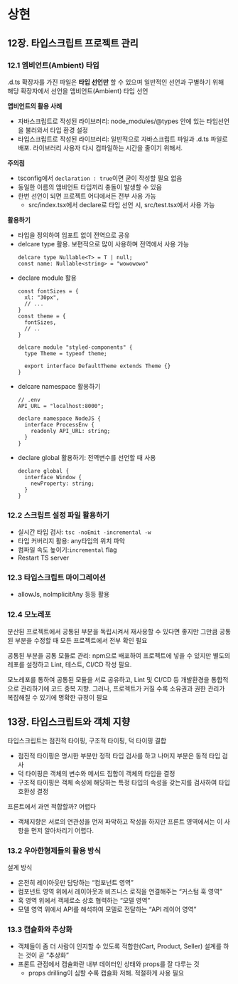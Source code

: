 # 상현

## 12장. 타입스크립트 프로젝트 관리

### 12.1 엠비언트(Ambient) 타입

.d.ts 확장자를 가진 파일은 **타입 선언만** 할 수 있으며 일반적인 선언과 구별하기 위해 해당 확장자에서 선언을 앰비언트(Ambient) 타입 선언

**앱비언트의 활용 사례**

- 자바스크립트로 작성된 라이브러리: node_modules/@types 안에 있는 타입선언을 불러와서 타입 환경 설정
- 타입스크립트로 작성된 라이브러리: 일반적으로 자바스크립트 파일과 .d.ts 파일로 배포. 라이브러리 사용자 다시 컴파일하는 시간을 줄이기 위해서.

**주의점**

- tsconfig에서 `declaration : true`이면 굳이 작성할 필요 없음
- 동일한 이름의 앰비언트 타입끼리 충돌이 발생할 수 있음
- 한번 선언이 되면 프로젝트 어디에서든 전부 사용 가능
  - src/index.tsx에서 declare로 타입 선언 시, src/test.tsx에서 사용 가능

**활용하기**

- 타입을 정의하여 임포트 없이 전역으로 공유
- delcare type 활용. 보편적으로 많이 사용하며 전역에서 사용 가능
  ```tsx
  delcare type Nullable<T> = T | null;
  const name: Nullable<string> = "wowowowo"
  ```
- declare module 활용
  ```tsx
  const fontSizes = {
  	xl: "30px",
  	// ...
  }
  const theme = {
  	fontSizes,
  	// ..
  }

  delcare module "styled-components" {
  	type Theme = typeof theme;

  	export interface DefaultTheme extends Theme {}
  }
  ```
- delcare namespace 활용하기
  ```tsx
  // .env
  API_URL = "localhost:8000";

  declare namespace NodeJS {
    interface ProcessEnv {
      readonly API_URL: string;
    }
  }
  ```
- declare global 활용하기: 전역변수를 선언할 때 사용
  ```tsx
  declare global {
    interface Window {
      newProperty: string;
    }
  }
  ```

### 12.2 스크립트 설정 파일 활용하기

- 실시간 타입 검사: `tsc -noEmit -incremental -w`
- 타입 커버리지 활용: any타입의 위치 파악
- 컴파일 속도 높이기:`incremental` flag
- Restart TS server

### 12.3 타입스크립트 마이그레이션

- allowJs, noImplicitAny 등등 활용

### 12.4 모노레포

분산된 프로젝트에서 공통된 부분을 독립시켜서 재사용할 수 있다면 좋지만 그만큼 공통된 부분을 수정할 때 모든 프로젝트에서 전부 확인 필요

공통된 부분을 공통 모듈로 관리: npm으로 배포하여 프로젝트에 넣을 수 있지만 별도의 레포를 설정하고 Lint, 테스트, CI/CD 작성 필요.

모노레포를 통하여 공통된 모듈을 서로 공유하고, Lint 및 CI/CD 등 개발환경을 통합적으로 관리하기에 코드 중복 지향. 그러나, 프로젝트가 커질 수록 소유권과 권한 관리가 복잡해질 수 있기에 명확한 규정이 필요

## 13장. 타입스크립트와 객체 지향

타입스크립트는 점진적 타이핑, 구조적 타이핑, 덕 타이핑 결합

- 점진적 타이핑은 명시한 부분만 정적 타입 검사를 하고 나머지 부분은 동적 타입 검사
- 덕 타이핑은 객체의 변수와 메서드 집합이 객체의 타입을 결정
- 구조적 타이핑은 객체 속성에 해당하는 특정 타입의 속성을 갖는지를 검사하여 타입 호환성 결정

프론트에서 과연 적합할까? 어렵다

- 객체지향은 서로의 연관성을 먼저 파악하고 작성을 하지만 프론트 영역에서는 이 사항을 먼저 알아차리기 어렵다.

### 13.2 우아한형제들의 활용 방식

설계 방식

- 온전히 레이아웃만 담당하는 “컴포넌트 영역”
- 컴포넌트 영역 위에서 레이아웃과 비즈니스 로직을 연결해주는 “커스텀 훅 영역”
- 훅 영역 위에서 객체로소 상호 협력하는 “모델 영역”
- 모델 영역 위에서 API를 해석하여 모델로 전달하는 “API 레이어 영역”

### 13.3 캡슐화와 추상화

- 객체들이 좀 더 사람이 인지할 수 있도록 적합한(Cart, Product, Seller) 설계를 하는 것이 곧 “추상화”
- 프론트 관점에서 캡슐화란 내부 데이터인 상태와 props를 잘 다루는 것
  - props drilling이 심할 수록 캡슐화 저해. 적절하게 사용 필요

